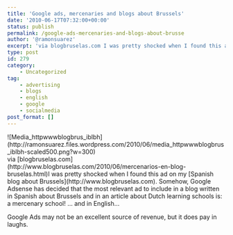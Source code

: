 ```yaml
---
title: 'Google ads, mercenaries and blogs about Brussels'
date: '2010-06-17T07:32:00+00:00'
status: publish
permalink: /google-ads-mercenaries-and-blogs-about-brusse
author: '@ramonsuarez'
excerpt: 'via blogbruselas.com I was pretty shocked when I found this ad on my Spanish blog about Brussels. Somehow, Google Adsense has decided that the most relevant ad to include in a blog written in Spanish about Brussels and in an article about Dutch le...'
type: post
id: 279
category:
    - Uncategorized
tag:
    - advertising
    - blogs
    - english
    - google
    - socialmedia
post_format: []
---
```

<div class="p_embed p_image_embed">![Media_httpwwwblogbrus_iblbh](http://ramonsuarez.files.wordpress.com/2010/06/media_httpwwwblogbrus_iblbh-scaled500.png?w=300)</div>via [blogbruselas.com](http://www.blogbruselas.com/2010/06/mercenarios-en-blog-bruselas.html)</div>I was pretty shocked when I found this ad on my [Spanish blog about Brussels](http://www.blogbruselas.com). Somehow, Google Adsense has decided that the most relevant ad to include in a blog written in Spanish about Brussels and in an article about Dutch learning schools is: a mercenary school! … and in English…

Google Ads may not be an excellent source of revenue, but it does pay in laughs.

</div>